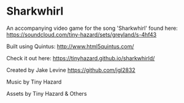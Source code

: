 # Sharkwhirl

An accompanying video game for the song 'Sharkwhirl' found here: https://soundcloud.com/tiny-hazard/sets/greyland/s-4hf43

Built using Quintus:
http://www.html5quintus.com/

Check it out here:
https://tinyhazard.github.io/sharkwhirld/

Created by Jake Levine
https://github.com/jgl2832

Music by Tiny Hazard

Assets by Tiny Hazard & Others
